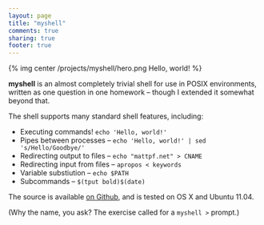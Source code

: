 ```yaml
---
layout: page
title: "myshell"
comments: true
sharing: true
footer: true
---
```

{% img center /projects/myshell/hero.png Hello, world! %}

**myshell** is an almost completely trivial shell for use in POSIX environments,
written as one question in one homework – though I extended it somewhat beyond that.

The shell supports many standard shell features, including:

- Executing commands! `echo 'Hello, world!'`
- Pipes between processes – `echo 'Hello, world!' | sed 's/Hello/Goodbye/'`
- Redirecting output to files – `echo "mattpf.net" > CNAME`
- Redirecting input from files – `apropos < keywords`
- Variable substiution – `echo $PATH`
- Subcommands – `$(tput bold)$(date)`

The source is available [on Github](https://github.com/mattpf/myshell), and is tested
on OS X and Ubuntu 11.04.

(Why the name, you ask? The exercise called for a `myshell >` prompt.)
